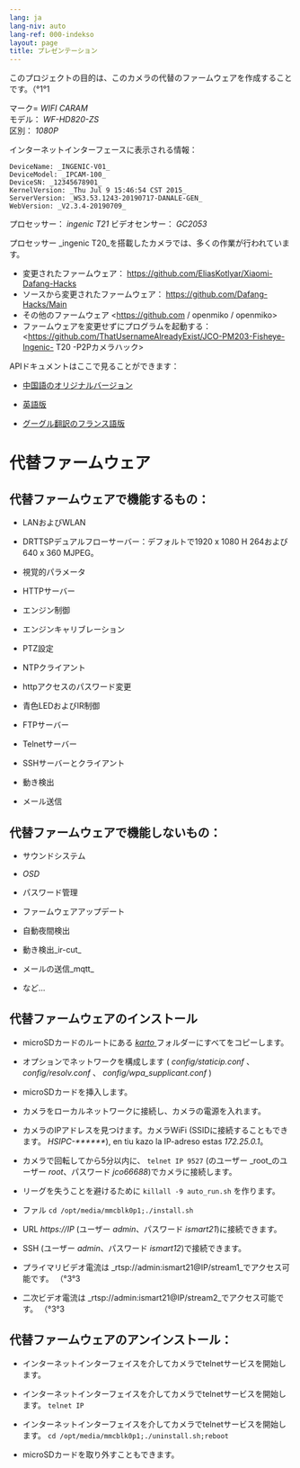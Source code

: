 ```yaml
---
lang: ja
lang-niv: auto
lang-ref: 000-indekso
layout: page
title: プレゼンテーション
---
```


このプロジェクトの目的は、このカメラの代替のファームウェアを作成することです。（°1°1

マーク= _WIFI CARAM_  
モデル： _WF-HD820-ZS_  
区別： _1080P_

インターネットインターフェースに表示される情報：
```
DeviceName: _INGENIC-V01_
DeviceModel: _IPCAM-100_
DeviceSN: _12345678901_
KernelVersion: _Thu Jul 9 15:46:54 CST 2015_
ServerVersion: _WS3.53.1243-20190717-DANALE-GEN_
WebVersion: _V2.3.4-20190709_
```

プロセッサー： _ingenic T21_
ビデオセンサー： _GC2053_

プロセッサー _ingenic T20_を搭載したカメラでは、多くの作業が行われています。
* 変更されたファームウェア： <https://github.com/EliasKotlyar/Xiaomi-Dafang-Hacks>
* ソースから変更されたファームウェア： <https://github.com/Dafang-Hacks/Main>
* その他のファームウェア <https://github.com / openmiko / openmiko>
* ファームウェアを変更せずにプログラムを起動する： <https://github.com/ThatUsernameAlreadyExist/JCO-PM203-Fisheye-Ingenic- T20 -P2Pカメラハック>

APIドキュメントはここで見ることができます：  
* [中国語のオリジナルバージョン](../zh/includes.zh/html/)


* [英語版](../en/includes.en/html/)


* [グーグル翻訳のフランス語版](../fr/includes.fr/html/)



# 代替ファームウェア

## 代替ファームウェアで機能するもの：

* LANおよびWLAN


* DRTTSPデュアルフローサーバー：デフォルトで1920 x 1080 H 264および640 x 360 MJPEG。


* 視覚的パラメータ


* HTTPサーバー


* エンジン制御


* エンジンキャリブレーション


* PTZ設定


* NTPクライアント


* httpアクセスのパスワード変更


* 青色LEDおよびIR制御


* FTPサーバー


* Telnetサーバー


* SSHサーバーとクライアント


* 動き検出


* メール送信



## 代替ファームウェアで機能しないもの：

* サウンドシステム


* _OSD_


* パスワード管理


* ファームウェアアップデート


* 自動夜間検出


* 動き検出_ir-cut_


* メールの送信_mqtt_


* など...



## 代替ファームウェアのインストール

* microSDカードのルートにある [ _karto_ ](https://github.com/jmichault/ipcam-100/tree/master/karto) フォルダーにすべてをコピーします。


* オプションでネットワークを構成します ( _config/staticip.conf_ 、 _config/resolv.conf_ 、 _config/wpa_supplicant.conf_ )


* microSDカードを挿入します。


* カメラをローカルネットワークに接続し、カメラの電源を入れます。


* カメラのIPアドレスを見つけます。カメラWiFi (SSIDに接続することもできます。 _HSIPC-******_), en tiu kazo la IP-adreso estas _172.25.0.1_。


* カメラで回転してから5分以内に、 `telnet IP 9527` (のユーザー _root_のユーザー _root_、パスワード _jco66688_)でカメラに接続します。


* リーグを失うことを避けるために `killall -9 auto_run.sh` を作ります。


* ファル `cd /opt/media/mmcblk0p1;./install.sh`


* URL _https://IP_ (ユーザー _admin_、パスワード _ismart21_)に接続できます。


* SSH (ユーザー _admin_、パスワード _ismart12_)で接続できます。


* プライマリビデオ電流は _rtsp://admin:ismart21@IP/stream1_でアクセス可能です。 （°3°3


* 二次ビデオ電流は _rtsp://admin:ismart21@IP/stream2_でアクセス可能です。 （°3°3



## 代替ファームウェアのアンインストール：

* インターネットインターフェイスを介してカメラでtelnetサービスを開始します。


* インターネットインターフェイスを介してカメラでtelnetサービスを開始します。 `telnet IP` 


* インターネットインターフェイスを介してカメラでtelnetサービスを開始します。 `cd /opt/media/mmcblk0p1;./uninstall.sh;reboot`



* microSDカードを取り外すこともできます。


